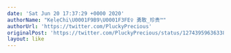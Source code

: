 ```yaml
---
date: 'Sat Jun 20 17:37:29 +0000 2020'
authorName: "KẹlẹChi\U0001F9B9\U0001F3FE‍♀️ 勇敢_珍贵™"
authorUrl: 'https://twitter.com/PluckyPrecious'
originalPost: 'https://twitter.com/PluckyPrecious/status/1274395963633872896'
layout: like
---
```

